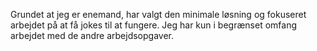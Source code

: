 Grundet at jeg er enemand, har valgt den minimale løsning og fokuseret arbejdet på at få jokes til at fungere. Jeg har kun i begrænset omfang arbejdet med de andre arbejdsopgaver. 

